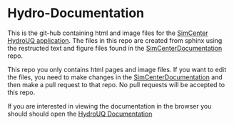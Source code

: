 # Hydro-Documentation

This is the git-hub containing html and image files for the [SimCenter HydroUQ application](https://simcenter.designsafe-ci.org/research-tools/hydro-uq). The files in this repo are created from sphinx using the restructed text and figure files found in the [SimCenterDocumentation](https://github.com/NHERI-SimCenter/SimCenterDocumentation) repo.

This repo you only contains html pages and image files. If you want to edit the files, you need to make changes in the [SimCenterDocumentation](https://github.com/NHERI-SimCenter/SimCenterDocumentation) and then make a pull request to that repo. No pull requests will be accepted to this repo.  

If you are interested in viewing the documentation in the browser you should should open the [HydroUQ Documentation](https://NHERI-SimCenter.github.io/Hydro-Documentation)
